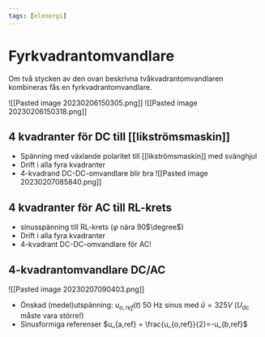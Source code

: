 ```yaml
---
tags: [elenergi]
---
```

# Fyrkvadrantomvandlare
Om två stycken av den ovan beskrivna tvåkvadrantomvandlaren kombineras fås en fyrkvadrantomvandlare.

![[Pasted image 20230206150305.png]]
![[Pasted image 20230206150318.png]]

## 4 kvadranter för DC till [[likströmsmaskin]]
- Spänning med växlande polaritet till [[likströmsmaskin]] med svänghjul
- Drift i alla fyra kvadranter
- 4-kvadrand DC-DC-omvandlare blir bra
![[Pasted image 20230207085840.png]]

## 4 kvadranter för AC till RL-krets
- sinusspänning till RL-krets ($\varphi$ nära 90$\degree$)
- Drift i alla fyra kvadranter
- 4-kvadrant DC-DC-omvandlare för AC!

## 4-kvadrantomvandlare DC/AC
![[Pasted image 20230207090403.png]]
- Önskad (medel)utspänning: $u_{o,ref}(t)$ 50 Hz sinus med $\hat{u}=325V$ ($U_{dc}$ måste vara större!)
- Sinusformiga referenser $u_{a,ref} = \frac{u_{o,ref}}{2}=-u_{b,ref}$ 